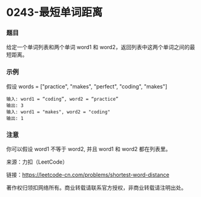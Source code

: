 # 0243-最短单词距离

### 题目

给定一个单词列表和两个单词 word1 和 word2，返回列表中这两个单词之间的最短距离。

### 示例

假设 words = ["practice", "makes", "perfect", "coding", "makes"]

    输入: word1 = “coding”, word2 = “practice”
    输出: 3
    输入: word1 = "makes", word2 = "coding"
    输出: 1

### 注意

你可以假设 word1 不等于 word2, 并且 word1 和 word2 都在列表里。

来源：力扣（LeetCode）

链接：https://leetcode-cn.com/problems/shortest-word-distance

著作权归领扣网络所有。商业转载请联系官方授权，非商业转载请注明出处。
